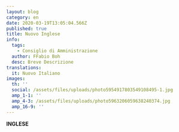 ```yaml
---
layout: blog
category: en
date: 2020-03-19T13:05:04.566Z
published: true
title: Nuovo Inglese
info:
  tags:
    - Consiglio di Amministrazione
  author: FFabio Boh
  desc: Breve Descrizione
translations:
  it: Nuovo Italiano
images:
  th: ''
  social: /assets/files/uploads/photo5954917803549108495-1.jpg
  amp_1-1: ''
  amp_4-3: /assets/files/uploads/photo5963206059638240374.jpg
  amp_16-9: ''
---
```

**INGLESE**